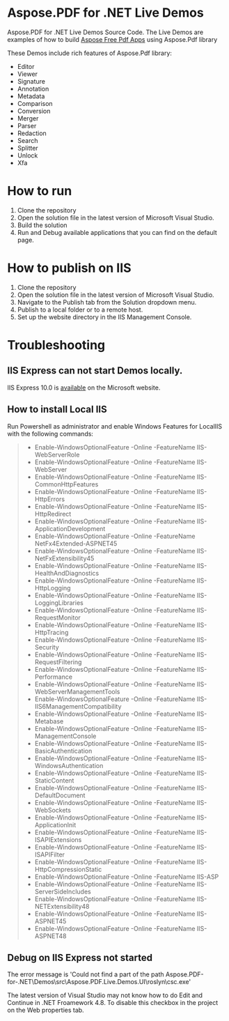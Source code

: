 # Aspose.PDF for .NET Live Demos

Aspose.PDF for .NET Live Demos Source Code.
The Live Demos are examples of how to build [Aspose Free Pdf Apps](https://products.aspose.app/pdf/family) using Aspose.Pdf library

These Demos include rich features of Aspose.Pdf library:

* Editor
* Viewer
* Signature
* Annotation
* Metadata
* Comparison
* Conversion
* Merger
* Parser
* Redaction
* Search
* Splitter
* Unlock
* Xfa

 
# How to run
 
 1. Clone the repository
 2. Open the solution file in the latest version of Microsoft Visual Studio.
 3. Build the solution
 4. Run and Debug available applications that you can find on the default page.

# How to publish on IIS

 1. Clone the repository
 2. Open the solution file in the latest version of Microsoft Visual Studio.
 3. Navigate to the Publish tab from the Solution dropdown menu.
 4. Publish to a local folder or to a remote host.
 5. Set up the website directory in the IIS Management Console.

# Troubleshooting

## IIS Express can not start Demos locally.

IIS Express 10.0 is  [available](https://www.microsoft.com/en-us/download/details.aspx?id=48264) on the Microsoft website.

## How to install Local IIS

Run Powershell as administrator and enable Windows Features for LocalIIS with the following commands:

> - Enable-WindowsOptionalFeature -Online -FeatureName IIS-WebServerRole
> - Enable-WindowsOptionalFeature -Online -FeatureName IIS-WebServer
> - Enable-WindowsOptionalFeature -Online -FeatureName IIS-CommonHttpFeatures
> - Enable-WindowsOptionalFeature -Online -FeatureName IIS-HttpErrors
> - Enable-WindowsOptionalFeature -Online -FeatureName IIS-HttpRedirect
> - Enable-WindowsOptionalFeature -Online -FeatureName IIS-ApplicationDevelopment
> - Enable-WindowsOptionalFeature -Online -FeatureName NetFx4Extended-ASPNET45
> - Enable-WindowsOptionalFeature -Online -FeatureName IIS-NetFxExtensibility45
> - Enable-WindowsOptionalFeature -Online -FeatureName IIS-HealthAndDiagnostics
> - Enable-WindowsOptionalFeature -Online -FeatureName IIS-HttpLogging
> - Enable-WindowsOptionalFeature -Online -FeatureName IIS-LoggingLibraries
> - Enable-WindowsOptionalFeature -Online -FeatureName IIS-RequestMonitor
> - Enable-WindowsOptionalFeature -Online -FeatureName IIS-HttpTracing
> - Enable-WindowsOptionalFeature -Online -FeatureName IIS-Security
> - Enable-WindowsOptionalFeature -Online -FeatureName IIS-RequestFiltering
> - Enable-WindowsOptionalFeature -Online -FeatureName IIS-Performance
> - Enable-WindowsOptionalFeature -Online -FeatureName IIS-WebServerManagementTools
> - Enable-WindowsOptionalFeature -Online -FeatureName IIS-IIS6ManagementCompatibility
> - Enable-WindowsOptionalFeature -Online -FeatureName IIS-Metabase
> - Enable-WindowsOptionalFeature -Online -FeatureName IIS-ManagementConsole
> - Enable-WindowsOptionalFeature -Online -FeatureName IIS-BasicAuthentication
> - Enable-WindowsOptionalFeature -Online -FeatureName IIS-WindowsAuthentication
> - Enable-WindowsOptionalFeature -Online -FeatureName IIS-StaticContent
> - Enable-WindowsOptionalFeature -Online -FeatureName IIS-DefaultDocument
> - Enable-WindowsOptionalFeature -Online -FeatureName IIS-WebSockets
> - Enable-WindowsOptionalFeature -Online -FeatureName IIS-ApplicationInit
> - Enable-WindowsOptionalFeature -Online -FeatureName IIS-ISAPIExtensions
> - Enable-WindowsOptionalFeature -Online -FeatureName IIS-ISAPIFilter
> - Enable-WindowsOptionalFeature -Online -FeatureName IIS-HttpCompressionStatic
> - Enable-WindowsOptionalFeature -Online -FeatureName IIS-ASP
> - Enable-WindowsOptionalFeature -Online -FeatureName IIS-ServerSideIncludes
> - Enable-WindowsOptionalFeature -Online -FeatureName IIS-NETExtensibility48
> - Enable-WindowsOptionalFeature -Online -FeatureName IIS-ASPNET45
> - Enable-WindowsOptionalFeature -Online -FeatureName IIS-ASPNET48


## Debug on IIS Express not started

The error message is 'Could not find a part of the path Aspose.PDF-for-.NET\Demos\src\Aspose.PDF.Live.Demos.UI\roslyn\csc.exe'

The latest version of Visual Studio may not know how to do Edit and Continue in .NET Froamework 4.8. 
To disable this checkbox in the project on the Web properties tab.

